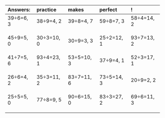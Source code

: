 | Answers: | practice | makes | perfect | ! |
| :--- | :--- | :--- | :--- | :--- |
| 39÷6=6, 3 | 38÷9=4, 2 | 39÷8=4, 7 | 59÷8=7, 3 | 58÷4=14, 2 | 
|   |   |   |   |   | 
|   |   |   |   |   | 
|   |   |   |   |   | 
| 45÷9=5, 0 | 30÷3=10, 0 | 30÷9=3, 3 | 25÷2=12, 1 | 93÷7=13, 2 | 
|   |   |   |   |   | 
|   |   |   |   |   | 
|   |   |   |   |   | 
| 41÷7=5, 6 | 93÷4=23, 1 | 53÷5=10, 3 | 37÷9=4, 1 | 52÷3=17, 1 | 
|   |   |   |   |   | 
|   |   |   |   |   | 
|   |   |   |   |   | 
| 26÷6=4, 2 | 35÷3=11, 2 | 83÷7=11, 6 | 73÷5=14, 3 | 20÷9=2, 2 | 
|   |   |   |   |   | 
|   |   |   |   |   | 
|   |   |   |   |   | 
| 25÷5=5, 0 | 77÷8=9, 5 | 90÷6=15, 0 | 83÷3=27, 2 | 69÷6=11, 3 | 
|   |   |   |   |   | 
|   |   |   |   |   | 
|   |   |   |   |   | 
